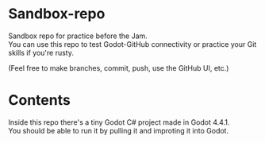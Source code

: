 # Sandbox-repo
Sandbox repo for practice before the Jam. \
You can use this repo to test Godot-GitHub connectivity or practice your Git skills if you're rusty.

(Feel free to make branches, commit, push, use the GitHub UI, etc.)

# Contents
Inside this repo there's a tiny Godot C# project made in Godot 4.4.1. \
You should be able to run it by pulling it and improting it into Godot.
